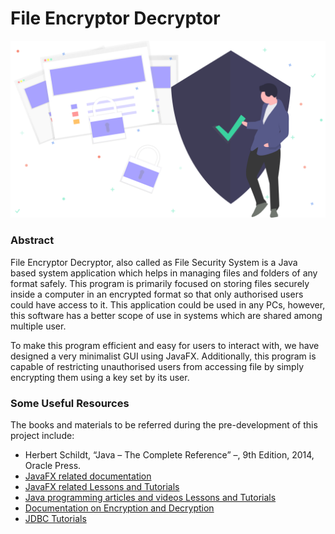 # File Encryptor Decryptor

![alt text](https://raw.githubusercontent.com/shahgauravraj/FileEncryptorDecryptor/master/images/Security.png)

### Abstract

File Encryptor Decryptor, also called as File Security System is a Java based system application which helps in managing files and folders of any format safely. This program is primarily focused on storing files securely inside a computer in an encrypted format so that only authorised users could have access to it. This application could be used in any PCs, however, this software has a better scope of use in systems which are shared among multiple user.

To make this program efficient and easy for users to interact with, we have designed a very minimalist GUI using JavaFX. Additionally, this program is capable of restricting unauthorised users from accessing file by simply encrypting them using a key set by its user.

### Some Useful Resources

The books and materials to be referred during the pre-development of this project include:
- Herbert Schildt, “Java – The Complete Reference” –, 9th Edition, 2014, Oracle Press.
- [JavaFX related documentation](https://docs.oracle.com/javafx/2/)
- [JavaFX related Lessons and Tutorials](https://www.youtube.com/)
- [Java programming articles and videos Lessons and Tutorials](https://www.geeksforgeeks.org/)
- [Documentation on Encryption and Decryption](https://www.codejava.net/coding/file-encryption-and-decryption-simple-example)
- [JDBC Tutorials](https://www.javatpoint.com/java-jdbc)
